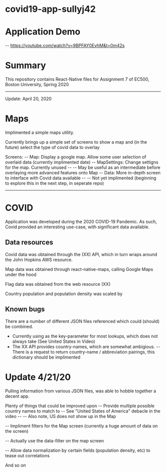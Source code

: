 # covid19-app-sullyj42

# Application Demo
-- https://youtube.com/watch?v=9BPFAY0EvhM&t=0m42s

# Summary
This repository contains React-Native files for Assignment 7 of EC500, Boston University, Spring 2020

---
Update: April 20, 2020
# Maps

Implimented a simple maps utility.

Currently brings up a simple set of screens to show a map and (in the future) select the type of covid data to overlay

Screens: 
-- Map: Display a google map. Allow some user selection of overlaid data (currently implimented date)
-- MapSettings: Change settigns for the map. Currently unused
-- -- May be useful as an intermediate before overlaying more advanced features onto Map
-- Data: More in-depth screen to interface with Covid data available
-- -- Not yet implimented (beginning to explore this in the next step, in seperate repo)

---
# COVID

Application was developed during the 2020 COVID-19 Pandemic. As such, Covid provided an interesting use-case, with significant data available. 

## Data resources
Covid data was obtained through the (XX) API, which in turn wraps around the John Hopkins AWS resource. 

Map data was obtained through react-native-maps, calling Google Maps under the hood

Flag data was obtained from the web resource (XX)

Country population and population density was scaled by 

## Known bugs
There are a number of different JSON files referenced which could (should) be combined.

- Currently using as the key-parameter for most lookups, which does not always take (See United States in Video)
- The XX API provides country-names, which are somewhat ambigious. 
-- There is a request to return country-name / abbreviation pairings, this dictionary should be implimented


# Update 4/21/20

Pulling information from various JSON files, was able to hobble together a decent app.

Plenty of things that could be improved upon
-- Provide multiple possible country names to match to
-- See "United States of America" debacle in the video
-- -- Also note, US does not show up in the Map

-- Impliment filters for the Map screen (currently a huge amount of data on the screen)

-- Actually use the data-filter on the map screen

-- Allow data normalization by certain fields (population density, etc) to tease out correlations

And so on
